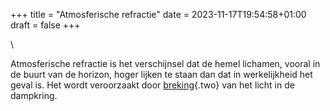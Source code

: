 +++
title = "Atmosferische refractie"
date = 2023-11-17T19:54:58+01:00
draft = false
+++

\

Atmosferische refractie is het verschijnsel dat de hemel lichamen,
vooral in de buurt van de horizon, hoger lijken te staan dan dat in
werkelijkheid het geval is. Het wordt veroorzaakt door
[breking](breking.html){.two} van het licht in de dampkring.
